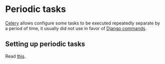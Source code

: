 # Periodic tasks

[Celery](../../essential/celery/introduction.md) allows configure some tasks to be executed repeatedly separate by a period of time, it usually did not use in favor of [Django commands](../../essential/django/commands.md).

## Setting up periodic tasks

Read [this](https://docs.celeryq.dev/en/stable/userguide/periodic-tasks.html).
